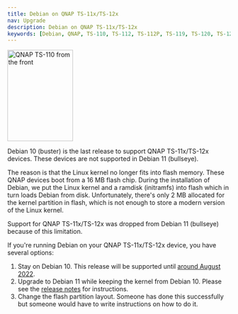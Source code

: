 ```yaml
---
title: Debian on QNAP TS-11x/TS-12x
nav: Upgrade
description: Debian on QNAP TS-11x/TS-12x
keywords: [Debian, QNAP, TS-110, TS-112, TS-112P, TS-119, TS-120, TS-121, support, status, buster, bullseye]
---
```


<div class="right">
<img src = "../images/r_qnap_ts110.jpg" class="border" alt="QNAP TS-110 from the front" width="148" height="206" />
</div>

Debian 10 (buster) is the last release to support QNAP TS-11x/TS-12x
devices.  These devices are not supported in Debian 11 (bullseye).

The reason is that the Linux kernel no longer fits into flash memory.
These QNAP devices boot from a 16 MB flash chip.  During the installation
of Debian, we put the Linux kernel and a ramdisk (initramfs) into flash
which in turn loads Debian from disk.  Unfortunately, there's only
2 MB allocated for the kernel partition in flash, which is not enough
to store a modern version of the Linux kernel.

Support for QNAP TS-11x/TS-12x was dropped from Debian 11 (bullseye)
because of this limitation.

If you're running Debian on your QNAP TS-11x/TS-12x device, you have
several options:

1. Stay on Debian 10.  This release will be supported until [around August 2022](https://wiki.debian.org/DebianReleases).
2. Upgrade to Debian 11 while keeping the kernel from Debian 10.  Please
   see the [release notes](https://www.debian.org/releases/stable/armel/release-notes/ch-information.en.html#no-longer-supported-hardware)
   for instructions.
3. Change the flash partition layout.  Someone has done this successfully
   but someone would have to write instructions on how to do it.

